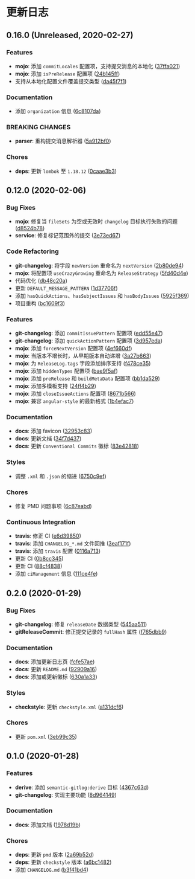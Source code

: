 # 更新日志

## 0.16.0 (Unreleased, 2020-02-27)

### Features

- **mojo**: 添加 `commitLocales` 配置项，支持提交消息的本地化 ([37ffa021](https://github.com/ymind/maven-semantic-gitlog/commit/37ffa02133cb474bdb3023b87663364eedce6154))
- **mojo**: 添加 `isPreRelease` 配置项 ([24b145ff](https://github.com/ymind/maven-semantic-gitlog/commit/24b145ff0a1c78fa1297fe0f8b933b762fe084d1))
- 支持从本地化配置文件覆盖提交类型 ([da45f7f1](https://github.com/ymind/maven-semantic-gitlog/commit/da45f7f1e0a93181cae363d8a0d43829e84071b6))


### Documentation

- 添加 `organization` 信息 ([6c8107da](https://github.com/ymind/maven-semantic-gitlog/commit/6c8107da5d7c2ab6ec4a13e4d5e0165287ca360c))


### BREAKING CHANGES

- **parser**: 重构提交消息解析器 ([5a912bf0](https://github.com/ymind/maven-semantic-gitlog/commit/5a912bf0b52692bc7301713dafabd71e2e7698f1))


### Chores

- **deps**: 更新 `lombok` 至 `1.18.12` ([0caae3b3](https://github.com/ymind/maven-semantic-gitlog/commit/0caae3b3b3da0d8fbb1bfd3a3b5ee9149468976f))


## 0.12.0 (2020-02-06)

### Bug Fixes

- **mojo**: 修复当 `fileSets` 为空或无效时 `changelog` 目标执行失败的问题 ([d8524b78](https://github.com/ymind/maven-semantic-gitlog/commit/d8524b78ab1ee1a44581a6a809233caa06960311))
- **service**: 修复标记范围外的提交 ([3e73ed67](https://github.com/ymind/maven-semantic-gitlog/commit/3e73ed67d73d781474eddf50bfe2a170ba35ce9b))


### Code Refactoring

- **git-changelog**: 将字段 `newVersion` 重命名为 `nextVersion` ([2b80de94](https://github.com/ymind/maven-semantic-gitlog/commit/2b80de941ef1bc245a47f9a1c0920b106b847936))
- **mojo**: 将配置项 `useCrazyGrowing` 重命名为 `ReleaseStrategy` ([5fd40d4e](https://github.com/ymind/maven-semantic-gitlog/commit/5fd40d4eaa57dd9ec5bb36e5e25691e9e1874275))
- 代码优化 ([db48c20a](https://github.com/ymind/maven-semantic-gitlog/commit/db48c20abca14fce4d5610b0252b519a93214647))
- 更新 `DEFAULT_MESSAGE_PATTERN` ([1d37706f](https://github.com/ymind/maven-semantic-gitlog/commit/1d37706fb04541ef7a2738c23861f158a36ce6cc))
- 添加 `hasQuickActions`、`hasSubjectIssues` 和 `hasBodyIssues` ([5925f369](https://github.com/ymind/maven-semantic-gitlog/commit/5925f369d1e90cc3a0be8eba663eaa7c0e988d24))
- 项目重构 ([bc1609f3](https://github.com/ymind/maven-semantic-gitlog/commit/bc1609f3755c8613e02fddb57a1d674ded373d47))


### Features

- **git-changelog**: 添加 `commitIssuePattern` 配置项 ([edd55e47](https://github.com/ymind/maven-semantic-gitlog/commit/edd55e47eba382f91e3d79dbb0ff3a6b9cfea905))
- **git-changelog**: 添加 `quickActionPattern` 配置项 ([3d957eda](https://github.com/ymind/maven-semantic-gitlog/commit/3d957edab53e1f50d95cac6d3b0b19b0719efcf6))
- **mojo**: 添加 `forceNextVersion` 配置项 ([4ef660df](https://github.com/ymind/maven-semantic-gitlog/commit/4ef660df87a484458ed92c1f31eab5a4abfd4408))
- **mojo**: 当版本不增长时，从早期版本自动递增 ([3a27b663](https://github.com/ymind/maven-semantic-gitlog/commit/3a27b663dc20658afcf02eca8957b0290d50d0ee))
- **mojo**: 为 `ReleaseLog.tags` 字段添加排序支持 ([f478ce35](https://github.com/ymind/maven-semantic-gitlog/commit/f478ce3509f4cddbfb3494e6c4ca2175d1aadcea))
- **mojo**: 添加 `hiddenTypes` 配置项 ([bae9f5af](https://github.com/ymind/maven-semantic-gitlog/commit/bae9f5afaba467f599e5c8a8f4d103853c00dc8a))
- **mojo**: 添加 `preRelease` 和 `buildMetaData` 配置项 ([bb1da529](https://github.com/ymind/maven-semantic-gitlog/commit/bb1da529c03b0dd572669b127aa4ca056851245a))
- **mojo**: 添加多模板支持 ([24ff4b29](https://github.com/ymind/maven-semantic-gitlog/commit/24ff4b29d63e9fa78f5677bc067fbc9a6d5d485c))
- **mojo**: 添加 `closeIssueActions` 配置项 ([8671b566](https://github.com/ymind/maven-semantic-gitlog/commit/8671b5665f1e12a758be474d0f68b5c22fdf8371))
- **mojo**: 兼容 `angular-style` 的最新格式 ([1b4efac7](https://github.com/ymind/maven-semantic-gitlog/commit/1b4efac7649ec56f345da1c7735ed40707e4761b))


### Documentation

- **docs**: 添加 favicon ([32953c83](https://github.com/ymind/maven-semantic-gitlog/commit/32953c8327ed12f99d04a3e64acf57d0095d4bc0))
- **docs**: 更新文档 ([34f7d437](https://github.com/ymind/maven-semantic-gitlog/commit/34f7d4379fc69e0d3ba0dfc7d065a8e4c859d7d8))
- **docs**: 更新 `Conventional Commits` 徽标 ([83e42818](https://github.com/ymind/maven-semantic-gitlog/commit/83e42818c8a3693214884787144bce0e99f988d2))


### Styles

- 调整 `.xml` 和 `.json` 的缩进 ([6750c9ef](https://github.com/ymind/maven-semantic-gitlog/commit/6750c9ef5cec141c61defe3d63570b8b4a824de5))


### Chores

- 修复 PMD 问题事项 ([6c87eabd](https://github.com/ymind/maven-semantic-gitlog/commit/6c87eabd7745045ac08f7a529f304bdc5d2c54cc))


### Continuous Integration

- **travis**: 修正 CI ([e6d39850](https://github.com/ymind/maven-semantic-gitlog/commit/e6d39850936933f5f08f253ae314fa0e78ae749c))
- **travis**: 添加 `CHANGELOG_*.md` 文件回推 ([3eaf171f](https://github.com/ymind/maven-semantic-gitlog/commit/3eaf171f44e52eb174ba17ea1fb8bb99853adfb8))
- **travis**: 添加 `travis` 配置 ([0116a713](https://github.com/ymind/maven-semantic-gitlog/commit/0116a713f015f6a05532f11cca17467137dcda81))
- 更新 CI ([0b8cc345](https://github.com/ymind/maven-semantic-gitlog/commit/0b8cc345aed9454846f445206aa3fe564151b9f9))
- 更新 CI ([88cf4838](https://github.com/ymind/maven-semantic-gitlog/commit/88cf483884819310ceeb12560852fcf2b15c8905))
- 添加 `ciManagement` 信息 ([111ce4fe](https://github.com/ymind/maven-semantic-gitlog/commit/111ce4fe4e0de7464aefe070c9a20c04ae72e83f))


## 0.2.0 (2020-01-29)

### Bug Fixes

- **git-changelog**: 修复 `releaseDate` 数据类型 ([545aa511](https://github.com/ymind/maven-semantic-gitlog/commit/545aa511aefb5bbd02b78b73fa37a6f69cf6d1e7))
- **gitReleaseCommit**: 修正提交记录的 `fullHash` 属性 ([f765dbb9](https://github.com/ymind/maven-semantic-gitlog/commit/f765dbb9aeb77eb731e5b787e13bb471ad0abbdf))


### Documentation

- **docs**: 添加更新日志页 ([fcfe57ae](https://github.com/ymind/maven-semantic-gitlog/commit/fcfe57ae6ba5f79ef132446c55460af582940895))
- **docs**: 更新 `README.md` ([92909a16](https://github.com/ymind/maven-semantic-gitlog/commit/92909a164b611c242721b2ad0643f5549aabd32e))
- **docs**: 添加或更新徽标 ([630a1a33](https://github.com/ymind/maven-semantic-gitlog/commit/630a1a33adc4e76370502f0d842a2c50beeb3234))


### Styles

- **checkstyle**: 更新 `checkstyle.xml` ([a131dcf6](https://github.com/ymind/maven-semantic-gitlog/commit/a131dcf6e3b92af8048e5c7d2dc2546b86633ce2))


### Chores

- 更新 `pom.xml` ([3eb99c35](https://github.com/ymind/maven-semantic-gitlog/commit/3eb99c357e7c2736771a1081aa29f38e62f89885))


## 0.1.0 (2020-01-28)

### Features

- **derive**: 添加 `semantic-gitlog:derive` 目标 ([4367c63d](https://github.com/ymind/maven-semantic-gitlog/commit/4367c63de29e56fa40044341ac0273a622a4b6b8))
- **git-changelog**: 实现主要功能 ([8d964149](https://github.com/ymind/maven-semantic-gitlog/commit/8d9641496af9c52ef39540c32980e3732c878ca7))


### Documentation

- **docs**: 添加文档 ([1978d19b](https://github.com/ymind/maven-semantic-gitlog/commit/1978d19b1c381784153787fa6a0f5673bdab8336))


### Chores

- **deps**: 更新 `pmd` 版本 ([2a69b52d](https://github.com/ymind/maven-semantic-gitlog/commit/2a69b52d9052b60c4a515063bcb2c39d6a4f9511))
- **deps**: 更新 `checkstyle` 版本 ([a6bc1482](https://github.com/ymind/maven-semantic-gitlog/commit/a6bc148222fe161f8a5315f4378c97964df6057d))
- 添加 `CHANGELOG.md` ([b3f41bd4](https://github.com/ymind/maven-semantic-gitlog/commit/b3f41bd49b6b7d02a2ae33f7a8833524e072d590))

